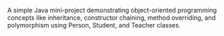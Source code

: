 A simple Java mini-project demonstrating object-oriented programming concepts like inheritance, constructor chaining, method overriding, and polymorphism using Person, Student, and Teacher classes.
